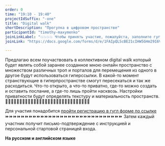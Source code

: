 ```yaml
---
order: 0
time: "19:10 - 19:40"
projectIdSuffix: "-one"
title: "Digital walk"
shortDescription: "Прогулка в цифровом пространстве"
participantId: "timothy-maxymenko"
joinLinkLabel: "💥💥💥💥 Чтобы принять участие, пожалуйста, заполните гугл-форму до **28 июня 23:59**❗️❗️❗"
joinLink: "https://docs.google.com/forms/d/e/1FAIpQLScBE21cIHW5GHm2916VUfkzUJ_9hfaOfqFl-FQxiLu9AWjb7A/viewform?usp=sf_link"

---
```


Предлагаю всем поучаствовать в коллективном digital walk который будет являть собой заранее созданное мною онлайн пространство с множеством различных троп и порталов для перемещения из одного в другое будут использоваться гиперссылки. В какой-то момент странствующие в гиперпространстве смогут пересекаться и так же расходиться. Чтo-то открыто, а что-то приватно, где-то можно создать и оставить послание, а где-то лишь пройти насквозь. Настройки приватности будут определять текстуру и материальность пространств. 🔗🔗🔗🔗🔗🔗🔗🔗🔗🔗🔗🔗🔗🔗🔗🔗🔗🔗🔗🔗🔗🔗🔗🔗🔗🔗🔗🔗🔗🔗

Для участия понадобится [пройти регистрацию в гугл форме по ссылке](https://docs.google.com/forms/d/e/1FAIpQLScBE21cIHW5GHm2916VUfkzUJ_9hfaOfqFl-FQxiLu9AWjb7A/viewform?usp=sf_link)  ⏩⏩⏩⏩⏩⏩⏩⏩⏩⏩⏩⏩⏩⏩⏩⏩⏩⏩⏩⏩⏩⏩⏩⏩⏩⏩⏩⏩⏩⏩ Затем каждый участник получит письмо-подтверждение с инструкцией и персональной стартовой страницей входа.

**На русском и английском языке**
